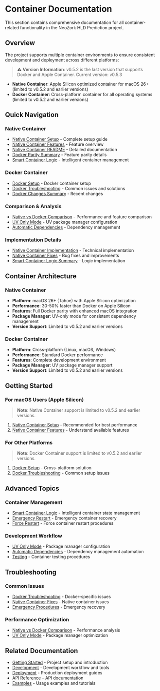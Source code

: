 # Container Documentation

This section contains comprehensive documentation for all container-related functionality in the NeoZork HLD Prediction project.

## Overview

The project supports multiple container environments to ensure consistent development and deployment across different platforms:

> ⚠️ **Version Information**: v0.5.2 is the last version that supports Docker and Apple Container. Current version: v0.5.3

- **Native Container**: Apple Silicon optimized container for macOS 26+ (limited to v0.5.2 and earlier versions)
- **Docker Container**: Cross-platform container for all operating systems (limited to v0.5.2 and earlier versions)

## Quick Navigation

### Native Container
- [Native Container Setup](native-container-setup.md) - Complete setup guide
- [Native Container Features](native-container-features.md) - Feature overview
- [Native Container README](native-container/README.md) - Detailed documentation
- [Docker Parity Summary](native-container/FULL_DOCKER_PARITY_SUMMARY.md) - Feature parity details
- [Smart Container Logic](native-container/SMART_CONTAINER_LOGIC.md) - Intelligent container management

### Docker Container
- [Docker Setup](docker-setup.md) - Docker container setup
- [Docker Troubleshooting](docker-troubleshooting.md) - Common issues and solutions
- [Docker Changes Summary](DOCKER_CHANGES_SUMMARY.md) - Recent changes

### Comparison & Analysis
- [Native vs Docker Comparison](native-vs-docker-comparison.md) - Performance and feature comparison
- [UV Only Mode](uv-only-mode.md) - UV package manager configuration
- [Automatic Dependencies](automatic-dependencies.md) - Dependency management

### Implementation Details
- [Native Container Implementation](NATIVE_CONTAINER_IMPLEMENTATION_SUMMARY.md) - Technical implementation
- [Native Container Fixes](NATIVE_CONTAINER_FIXES_SUMMARY.md) - Bug fixes and improvements
- [Smart Container Logic Summary](native-container/SMART_CONTAINER_LOGIC_SUMMARY.md) - Logic implementation

## Container Architecture

### Native Container
- **Platform**: macOS 26+ (Tahoe) with Apple Silicon optimization
- **Performance**: 30-50% faster than Docker on Apple Silicon
- **Features**: Full Docker parity with enhanced macOS integration
- **Package Manager**: UV-only mode for consistent dependency management
- **Version Support**: Limited to v0.5.2 and earlier versions

### Docker Container
- **Platform**: Cross-platform (Linux, macOS, Windows)
- **Performance**: Standard Docker performance
- **Features**: Complete development environment
- **Package Manager**: UV package manager support
- **Version Support**: Limited to v0.5.2 and earlier versions

## Getting Started

### For macOS Users (Apple Silicon)
> **Note**: Native Container support is limited to v0.5.2 and earlier versions.

1. [Native Container Setup](native-container-setup.md) - Recommended for best performance
2. [Native Container Features](native-container-features.md) - Understand available features

### For Other Platforms
> **Note**: Docker Container support is limited to v0.5.2 and earlier versions.

1. [Docker Setup](docker-setup.md) - Cross-platform solution
2. [Docker Troubleshooting](docker-troubleshooting.md) - Common setup issues

## Advanced Topics

### Container Management
- [Smart Container Logic](native-container/SMART_CONTAINER_LOGIC.md) - Intelligent container state management
- [Emergency Restart](EMERGENCY_RESTART_IMPLEMENTATION.md) - Emergency container recovery
- [Force Restart](force-restart-container.md) - Force container restart procedures

### Development Workflow
- [UV Only Mode](uv-only-mode.md) - Package manager configuration
- [Automatic Dependencies](automatic-dependencies.md) - Dependency management automation
- [Testing](../development/testing.md) - Container testing procedures

## Troubleshooting

### Common Issues
- [Docker Troubleshooting](docker-troubleshooting.md) - Docker-specific issues
- [Native Container Fixes](NATIVE_CONTAINER_FIXES_SUMMARY.md) - Native container issues
- [Emergency Procedures](EMERGENCY_RESTART_IMPLEMENTATION.md) - Emergency recovery

### Performance Optimization
- [Native vs Docker Comparison](native-vs-docker-comparison.md) - Performance analysis
- [UV Only Mode](uv-only-mode.md) - Package manager optimization

## Related Documentation

- [Getting Started](../getting-started/) - Project setup and introduction
- [Development](../development/) - Development workflow and tools
- [Deployment](../deployment/) - Production deployment guides
- [API Reference](../api/) - API documentation
- [Examples](../examples/) - Usage examples and tutorials 
